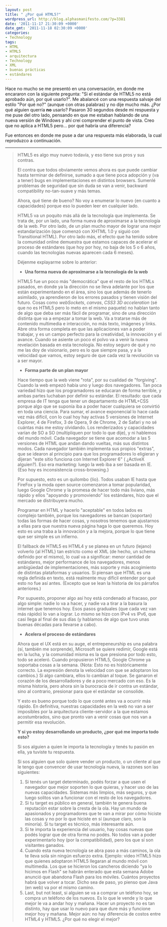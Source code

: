 ```yaml
---
layout: post
title: " ¿Por qué HTML5?"
wordpress_url: http://blog.alphasmanifesto.com/?p=3381
date: '2011-11-17 21:30:09 +0000'
date_gmt: '2011-11-18 02:30:09 +0000'
categories:
- Technology
tags:
- HTML
- HTML5
- arquitectura
- Technology
- XML
- buenas prácticas
- estándares
---
```


Hace no mucho se me presentó en una conversación, en donde me encararon con la siguiente pregunta: "Si el estándar de HTML5 no está aprobado aún, por qué usarlo?". Me abalancé con una respuesta salvaje del estilo "Por qué no?" (aunque con otras palabras) y no dije mucho más.  ¿Por qué alguien querría **no** usarlo? Pasaron 30 segundos desde mi respuesta y me puse del otro lado, pensando en que me estaban hablando de una nueva versión de Windows y ahí creí comprender el punto de vista. Creo que no aplica a HTML5 pero... por qué habría una diferencia?

Fue entonces en donde me puse a dar una respuesta más elaborada, la cual reproduzco a continuación.

---

> HTML5 es algo muy nuevo todavía, y eso tiene sus pros y sus contras.
> 
> El contra que todos obviamente vemos ahora es que puede cambiar hasta terminar de definirse, sumado a que tiene poca adopción y (va a tener) bugs en implementaciones en distintos browsers. Sumenlé problemas de seguridad que sin duda se van a venir, backward compatibility no-tan-suave y más temas.
> 
> Ahora, qué tiene de bueno? No voy a enumerar lo nuevo {en cuanto a capacidades} porque eso lo pueden leer en cualquier lado.
> 
> HTML5 va un poquito más allá de la tecnología que implementa. Se trata de, por un lado, una forma nueva de aproximarse a la tecnología de la web. Por otro lado, de un plan mucho mayor de lograr una mejor estandarización (que comenzó con XHTML 1.0 y siguió con Transitional HTML). Por otro lado más, el efecto que ha tenido sobre la comunidad online demuestra que estamos capaces de acelerar el proceso de estándares (que hoy por hoy, no baja de los 5 o 6 años, cuando las tecnologías nuevas aparecen cada 6 meses).
> 
> Déjenme explayarme sobre lo anterior:
> 
> - **Una forma nueva de aproximarse a la tecnología de la web**
> 
> HTML5 fue un poco más "democrática" que el resto de los HTMLs pasados, en donde ya la dirección no se lleva adelante por los que están experimentando en el área, sino los que además de tenerlo asimilado, ya aprendieron de los errores pasados y tienen visión del futuro. Cosas como _webSockets_, _canvas_, _CSS3 3D acceleration_ (sé que no es HTML5 pero lo meto en el mismo paquete) no hablan tanto de algo que deba ser más fácil de programar, sino de una dirección distinta que va a empezar a tomar la web. Va a tratarse más de contenido multimedia e interacción, no más texto, imágenes y links. Abre otra forma completa en que las aplicaciones van a poder trabajar, y es un campo perfecto para la creatividad, la innovación y el avance. Cuando se asiente un poco el polvo va a venir la nueva revelación basada en esta tecnología. No estoy seguro de qué y no me las doy de visionario, pero es lo que siempre pasa, y a la velocidad que vamos, estoy seguro de que cada vez la revolución va a ser mayor.
> 
> - **Forma parte de un plan mayor**
> 
> Hace tiempo que la web viene "rota", por su cualidad de "forgiving". Cuando la web empezó había uno y luego dos navegadores. Tan poca variedad hizo que los programadores se educaran de forma terrible, y ambas partes luchaban por definir su estándar. El resultado: que cada empresa de IT tenga que tener un departamento de HTML+CSS porque algo que se suponía iba a poder hacer cualquiera se convirtió en toda una ciencia. Para sumar, el avance exponencial lo hace cada vez más difícil, con lo cual hoy hay activas 5 versiones de Internet Explorer, 4 de Firefox, 3 de Opera, 9 de Chrome, 2 de Safari y no sé cuántas más me estoy olvidando. Los renderizados y capacidades varían de SO a SO (multipliquen por todo lo que dije), y ni hablemos del mundo móvil. Cada navegador se tiene que acomodar a las 5 versiones de HTML que andan dando vueltas, más sus distintos modos. Cada navegador también implementa sus propios "extras", que se idearon al principio para que los programadores lo eligieran y dijeran "este sitio funciona con Internet Explorer 6" ( ¿ActiveX alguien?). Eso era marketing: luego la web iba a ser basada en IE. {Eso hoy es inconsistencia cross-browsing.}
> 
> Por supuesto, esto es un quilombo {lío}. Todos usaban IE hasta que FireFox y la moda open source comenzaron a tomar popularidad, luego Google Chrome y la promesa de hacer todo más liviano, más rápido y ellos "apoyando y promoviendo" los estándares, hizo que el mercado se distribuyera mucho.
> 
> Programar en HTML y hacerlo "aceptable" en todos lados es complejo también, porque los navegadores se bancan {soportan} todas las formas de hacer cosas, y nosotros tenemos que ajustarnos a ellas para que nuestra nueva página haga lo que queremos. Hoy esto es una traba a la innovación y a la mejora, porque lo que tiene que ser simple es un infierno.
> 
> El fallback de HTML5 es HTML4 y se planea en un futuro (lejano) volverlo {al HTML} tan estricto como el XML (de hecho, un schema definido por el mismo), lo cual va a significar: menor cantidad de estándares, mejor performance de los navegadores, menos ambig&uuml;edad de implementaciones, más soporte y más acogimiento de distintas plataformas y usuarios. Si piensan que HTML es una regla definida en texto, está realmente muy difícil entender por qué esto no fue así antes. (Excepto que se lean la historia de los párrafos anteriores.)
> 
> Por supuesto, proponer algo así hoy está condenado al fracaso, por algo simple: nadie lo va a hacer, y nadie va a tirar a la basura la internet que tenemos hoy. Esos pasos graduales (que cada vez van más rápido) lo van a lograr. Lo mismo se hizo con IPv4 vs IPv6, que casi llega al final de sus días (y hablamos de algo que tuvo unas buenas décadas para llevarse a cabo).
> 
> - **Acelera el proceso de estándares**
> 
> Ahora que el UX está en su auge, el entrepeneurship es una palabra (sí, también me sorprende), Microsoft se quiere redimir, Google está en la lucha, y la comunidad misma es la que presiona por todo esto, todo se aceleró. Cuando propusieron HTML5, Google Chrome ya soportaba cosas a la semana. {Nota: Esto no es históricamente correcto. La expresión denota la velocidad con que se adoptaron los cambios.} Si algo cambiara, ellos lo cambian al toque. Se ganaron el corazón de los desarrolladores y de a poco mercado con eso. Es la misma historia, pero ahora sin la burocracia de ir contra un estándar, sino al contrario, presionar para que el estándar se consolide.
> 
> Y esto es bueno porque todo lo que conté antes va a ocurrir más rápido. En definitiva, nuestras capacidades en la web no van a ser imposibles por la arquitectura cliente-servidor a la que estamos acostumbrados, sino que pronto van a venir cosas que nos van a permitir esa revolución.
> 
> **Y si yo estoy desarrollando un producto, ¿por qué me importa todo esto?**
> 
> Si sos alguien a quien le importa la tecnología y tenés tu pasión en ella, ya tuviste tu respuesta.
> 
> Si sos alguien que solo quiere vender un producto, o un cliente al que le tengo que convencer de usar tecnología nueva, la razones son las siguientes:
> 
> 1. Si tenés un target determinado, podés forzar a que usen el navegador que mejor soporten lo que quieras, y hacer uso de las nuevas capacidades. Sistemas más limpios, más seguros, y que luego solitos van a funcionar con el resto de los navegadores.
> 1. Si tu target es público en general, también te genera buena reputación estar sobre la cresta de la ola. Hay un mundo de apasionados y programadores que te van a mirar por cómo hiciste las cosas y no por lo que hiciste en sí (aunque claro, son la minoría). Si tu target es técnico, más interesante aún.
> 1. Si te importa la experiencia del usuario, hay cosas nuevas que podés lograr que de otra forma no podés. No todos van a poder experimentarlo hoy (por la compatibilidad), pero los que sí son visitantes ganados.
> 1. Cuando esta nueva tecnología se abra paso a más caminos, la ola te lleva sola sin ningún esfuerzo extra. Ejemplo: video HTML5 hizo que quienes adoptaron HTML5 llegaran al mundo móvil con multimedia. Los que se hicieron los cancheros diciendo "ya lo hicimos en Flash" se habrán enterado que esta semana Adobe anunció que abandona Flash para los móviles. Cuántos proyectos habrá que volver a tocar. Dicho sea de paso, yo pienso que Java (en web) va por el mismo camino.
> 1. Last, but not least, si alguien se va a comprar un teléfono hoy, se compra un teléfono de los nuevos. Es lo que le vende y lo que mejor le va a andar hoy y mañana. Hacer un proyecto no es tan distinto, hay que usar lo nuevo para que dure más y funcione mejor hoy y mañana. Mejor aún: no hay diferencia de costos entre HTML4 y HTML5.  ¿Por qué no elegir el mejor?
